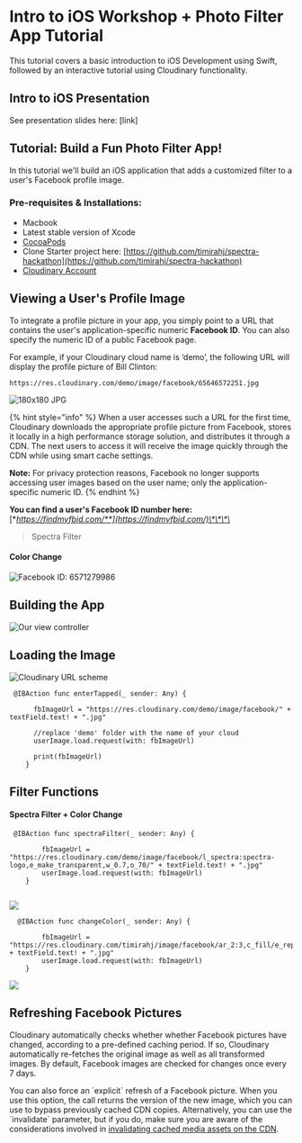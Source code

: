 # Intro to iOS Workshop + Photo Filter App Tutorial

This tutorial covers a basic introduction to iOS Development using Swift, followed by an interactive tutorial using Cloudinary functionality.

## Intro to iOS Presentation

See presentation slides here: \[link\]

## Tutorial: Build a Fun Photo Filter App!

In this tutorial we'll build an iOS application that adds a customized filter to a user's Facebook profile image.

### Pre-requisites & Installations:

* Macbook
* Latest stable version of Xcode
* [CocoaPods](https://cocoapods.org/)
* Clone Starter project here: [https://github.com/timirahj/spectra-hackathon](https://github.com/timirahj/spectra-hackathon)
* [Cloudinary Account](https://www.cloudinary.com)

## Viewing a User's Profile Image

To integrate a profile picture in your app, you simply point to a URL that contains the user's application-specific numeric **Facebook ID**. You can also specify the numeric ID of a public Facebook page.

For example, if your Cloudinary cloud name is ‘demo’, the following URL will display the profile picture of Bill Clinton:

```
https://res.cloudinary.com/demo/image/facebook/65646572251.jpg
```

![180x180 JPG](../.gitbook/assets/65646572251.jpg)

{% hint style="info" %}
When a user accesses such a URL for the first time, Cloudinary downloads the appropriate profile picture from Facebook, stores it locally in a high performance storage solution, and distributes it through a CDN. The next users to access it will receive the image quickly through the CDN while using smart cache settings.

**Note:** For privacy protection reasons, Facebook no longer supports accessing user images based on the user name; only the application-specific numeric ID.
{% endhint %}

**You can find a user's Facebook ID number here:** [**https://findmyfbid.com/**](https://findmyfbid.com/)\*\*\*\*

> Spectra Filter

#### Color Change

![Facebook ID: 6571279986](../.gitbook/assets/6571279986.png)

## Building the App

![Our view controller](../.gitbook/assets/screen-shot-2018-07-28-at-11.11.04-am.png)

## Loading the Image

![Cloudinary URL scheme](../.gitbook/assets/screen-shot-2018-07-28-at-11.12.54-am.png)

```text
 @IBAction func enterTapped(_ sender: Any) {
        
      fbImageUrl = "https://res.cloudinary.com/demo/image/facebook/" + textField.text! + ".jpg"
        
      //replace 'demo' folder with the name of your cloud
      userImage.load.request(with: fbImageUrl)
        
      print(fbImageUrl)
    }
```

## Filter Functions

#### Spectra Filter  +  Color Change

```
 @IBAction func spectraFilter(_ sender: Any) {
        
        fbImageUrl = "https://res.cloudinary.com/demo/image/facebook/l_spectra:spectra-logo,e_make_transparent,w_0.7,o_70/" + textField.text! + ".jpg"
        userImage.load.request(with: fbImageUrl)        
    }
    
```

![](../.gitbook/assets/6571279986.jpg)

```text
  @IBAction func changeColor(_ sender: Any) {
        
        fbImageUrl = "https://res.cloudinary.com/timirahj/image/facebook/ar_2:3,c_fill/e_replace_color:green:55:red/" + textField.text! + ".jpg"
        userImage.load.request(with: fbImageUrl)        
    }
```

![](../.gitbook/assets/6571279986-1.jpg)

## Refreshing Facebook Pictures

Cloudinary automatically checks whether whether Facebook pictures have changed, according to a pre-defined caching period. If so, Cloudinary automatically re-fetches the original image as well as all transformed images. By default, Facebook images are checked for changes once every 7 days.

You can also force an \`explicit\` refresh of a Facebook picture. When you use this option, the call returns the version of the new image, which you can use to bypass previously cached CDN copies. Alternatively, you can use the \`invalidate\` parameter, but if you do, make sure you are aware of the considerations involved in [invalidating cached media assets on the CDN](https://cloudinary.com/documentation/upload_images#invalidating_cached_media_assets_on_the_cdn).

